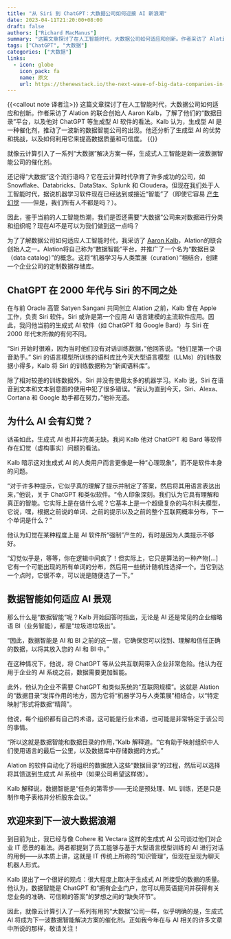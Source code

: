 ```yaml
---
title: "从 Siri 到 ChatGPT：大数据公司如何迎接 AI 新浪潮"
date: 2023-04-11T21:20:00+08:00
draft: false
authors: ["Richard MacManus"]
summary: "这篇文章探讨了在人工智能时代，大数据公司如何适应和创新。作者采访了 Alation 的联合创始人 Aaron Kalb，了解了他们的“数据目录”平台，以及他对 ChatGPT 等生成型 AI 软件的看法。Kalb 认为，生成型 AI 是一种催化剂，推动了一波新的数据智能公司的出现。他还分析了生成型 AI 的优势和挑战，以及如何利用它来提高数据质量和可信度。"
tags: ["ChatGPT", "大数据"]
categories: ["大数据"]
links:
  - icon: globe
    icon_pack: fa
    name: 原文
    url: https://thenewstack.io/the-next-wave-of-big-data-companies-in-the-age-of-chatgpt/
---
```


{{<callout note 译者注>}}
这篇文章探讨了在人工智能时代，大数据公司如何适应和创新。作者采访了 Alation 的联合创始人 Aaron Kalb，了解了他们的“数据目录”平台，以及他对 ChatGPT 等生成型 AI 软件的看法。Kalb 认为，生成型 AI 是一种催化剂，推动了一波新的数据智能公司的出现。他还分析了生成型 AI 的优势和挑战，以及如何利用它来提高数据质量和可信度。
{{</callout>}}

就像云计算引入了一系列“大数据”解决方案一样，生成式人工智能是新一波数据智能公司的催化剂。

还记得“大数据”这个流行语吗？它在云计算时代孕育了许多成功的公司，如 Snowflake、Databricks、DataStax、Splunk 和 Cloudera。但现在我们处于人工智能时代，据说机器学习软件现在已经达到或接近“智能”了（即使它容易 [产生幻觉](https://thenewstack.io/stopping-ai-hallucinations-for-enterprise-is-key-for-vectara/) ——但是，我们所有人不都是吗？）。

因此，鉴于当前的人工智能热潮，我们是否还需要“大数据”公司来对数据进行分类和组织呢？现在AI不是可以为我们做到这一点吗？

为了了解数据公司如何适应人工智能时代，我采访了 [Aaron Kalb](https://www.linkedin.com/in/akalb/)，Alation的联合创始人之一。Alation将自己称为“数据智能”平台，并推广了一个名为“数据目录（data catalog）”的概念。这将“机器学习与人类策展（curation）”相结合，创建一个企业公司的定制数据存储库。

## ChatGPT 在 2000 年代与 Siri 的不同之处

在与前 Oracle 高管 Satyen Sangani 共同创立 Alation 之前，Kalb 曾在 Apple 工作，负责 Siri 软件。Siri 或许是第一个应用 AI 语言建模的主流软件应用。因此，我问他当前的生成式 AI 软件（如 ChatGPT 和 Google Bard）与 Siri 在 2000 年代末所做的有何不同。

“Siri 开始时很难，因为当时他们没有对话训练数据，”他回答说。“他们是第一个语音助手。” Siri 的语言模型所训练的语料库比今天大型语言模型（LLMs）的训练数据小得多，Kalb 将 Siri 的训练数据称为“新闻语料库”。

除了相对较差的训练数据外，Siri 并没有使用太多的机器学习。Kalb 说，Siri 在语音到文本和文本到意图的使用中犯了很多错误。“我认为直到今天，Siri、Alexa、Cortana 和 Google 助手都在努力，”他补充道。

## 为什么 AI 会有幻觉？

话虽如此，生成式 AI 也并非完美无缺。我问 Kalb 他对 ChatGPT 和 Bard 等软件存在幻觉（虚构事实）问题的看法。

Kalb 暗示这对生成式 AI 的人类用户而言更像是一种“心理现象”，而不是软件本身的问题。

“对于许多种提示，它似乎真的理解了提示并制定了答案，然后将其用语言表达出来，”他说，关于 ChatGPT 和类似软件。“令人印象深刻。我们认为它具有理解和真正的智能。它实际上是在做什么呢？它基本上是一个超级复杂的马尔科夫模型，它说，嘿，根据之前说的单词、之前的提示以及之前的整个互联网概率分布，下一个单词是什么？”

他认为幻觉在某种程度上是 AI 软件所“强制”产生的，有时是因为人类提示不够好。

“幻觉似乎是，等等，你在逻辑中间疯了！但实际上，它只是算法的一种产物[…]它有一个可能出现的所有单词的分布，然后用一些统计随机性选择一个。当它到达一个点时，它很不幸，可以说是随便选了一下。”

## 数据智能如何适应 AI 景观

那么什么是“数据智能”呢？Kalb 开始回答时指出，无论是 AI 还是常见的企业缩略语 BI（业务智能），都是“垃圾进垃圾出”。

“因此，数据智能是 AI 和 BI 之前的这一层，它确保您可以找到、理解和信任正确的数据，以将其放入您的 AI 和 BI 中。”

在这种情况下，他说，将 ChatGPT 等从公共互联网带入企业非常危险。他认为在用于企业的 AI 系统之前，数据需要更加智能。

此外，他认为企业不需要 ChatGPT 和类似系统的“互联网规模”。这就是 Alation 的“数据目录”发挥作用的地方，因为它将“机器学习与人类策展”相结合，以“特定映射”形式将数据“精简”。

他说，每个组织都有自己的术语，这可能是行业术语，也可能是非常特定于该公司的事情。

“所以这就是数据智能和数据目录的作用，”Kalb 解释道。“它有助于映射组织中人们使用语言的最后一公里，以及数据库中存储数据的方式。”

Alation 的软件自动化了将组织的数据放入这些“数据目录”的过程，然后可以选择将其馈送到生成式 AI 系统中（如果公司希望这样做）。

Kalb 解释说，数据智能是“任务的第零步——无论是预处理、ML 训练，还是只是制作电子表格并分析股东会议。”

## 欢迎来到下一波大数据浪潮

到目前为止，我已经与像 Cohere 和 Vectara 这样的生成式 AI 公司谈过他们对企业 IT 愿景的看法。两者都提到了员工能够与基于大型语言模型训练的 AI 进行对话的用例——从本质上讲，这就是 IT 传统上所称的“知识管理”，但现在呈现为聊天机器人形式。

Kalb 提出了一个很好的观点：很大程度上取决于生成式 AI 所接受的数据的质量。他认为，数据智能是 ChatGPT 和“拥有企业门户，您可以用英语提问并获得有关您业务的准确、可信赖的答案”的梦想之间的“缺失环节”。

因此，就像云计算引入了一系列有用的“大数据”公司一样，似乎明确的是，生成式 AI 将成为下一波数据智能解决方案的催化剂。正如我今年在与 AI 相关的许多文章中所说的那样，敬请关注！
